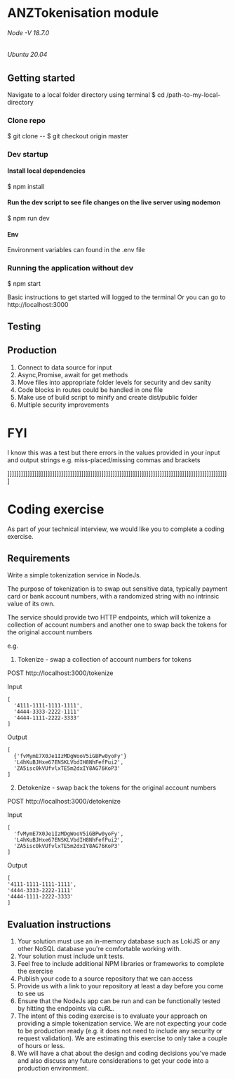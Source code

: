 # ANZTokenisation module
###### Node -V 18.7.0
###### Ubuntu 20.04

## Getting started
Navigate to a local folder directory using terminal
\$ cd /path-to-my-local-directory

### Clone repo
\$ git clone --
\$ git checkout origin master

### Dev startup
#### Install local dependencies
\$ npm install

#### Run the dev script to see file changes on the live server using nodemon
\$ npm run dev

#### Env
Environment variables can found in the .env file

### Running the application without dev
\$ npm start

Basic instructions to get started will logged to the terminal
Or you can go to http://localhost:3000

## Testing

## Production

1. Connect to data source for input
2. Async,Promise, await for get methods
3. Move files into appropriate folder levels for security and dev sanity
4. Code blocks in routes could be handled in one file
5. Make use of build script to minify and create dist/public folder
6. Multiple security improvements

# FYI
I know this was a test but there errors in the values provided in your input 
and output strings e.g. miss-placed/missing commas and brackets


]]]]]]]]]]]]]]]]]]]]]]]]]]]]]]]]]]]]]]]]]]]]]]]]]]]]]]]]]]]]]]]]]]]]]]]]]]]]]]]]]]]]]]]]]]]]]]]]]]]


# Coding exercise 
 
As part of your technical interview, we would like you to complete a coding exercise. 

## Requirements

Write a simple tokenization service in NodeJs.

The purpose of tokenization is to swap out sensitive data, typically payment card or bank account numbers, with a randomized string with no intrinsic value of its own.

The service should provide two HTTP endpoints, which will tokenize a collection of account numbers and another one to swap back the tokens for the original account numbers

e.g.
    
1) Tokenize - swap a collection of account numbers for tokens
 
POST http://localhost:3000/tokenize 

Input
```
[
  '4111-1111-1111-1111',
  '4444-3333-2222-1111'
  '4444-1111-2222-3333'
]
```

Output
```
[
  {'fvMymE7X0Je1IzMDgWooV5iGBPw0yoFy'}
  'L4hKuBJHxe67ENSKLVbdIH8NhFefPui2',
  'ZA5isc0kVUfvlxTE5m2dxIY8AG76KoP3'
]
```

2) Detokenize - swap back the tokens for the original account numbers 

POST http://localhost:3000/detokenize

Input
```
[
  'fvMymE7X0Je1IzMDgWooV5iGBPw0yoFy',
  'L4hKuBJHxe67ENSKLVbdIH8NhFefPui2',
  'ZA5isc0kVUfvlxTE5m2dxIY8AG76KoP3'
]
```

Output
```
[
'4111-1111-1111-1111',
'4444-3333-2222-1111'
'4444-1111-2222-3333'
]
```

## Evaluation instructions
1. Your solution must use an in-memory database such as LokiJS or any other NoSQL database you're comfortable working with.
2. Your solution must include unit tests.
3. Feel free to include additional NPM libraries or frameworks to complete the exercise
4. Publish your code to a source repository that we can access
5. Provide us with a link to your repository at least a day before you come to see us
6. Ensure that the NodeJs app can be run and can be functionally tested by hitting the endpoints via cuRL.
7. The intent of this coding exercise is to evaluate your approach on providing a simple tokenization service. We are not expecting your code to be production ready (e.g. it does not need to include any security or request validation). We are  estimating this exercise to only take a couple of hours or less.
8. We will have a chat about the design and coding decisions you've made and also discuss any future considerations to get your code into a production environment. 



